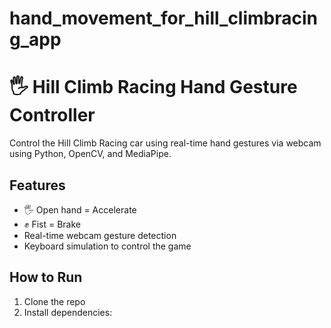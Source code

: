 # hand_movement_for_hill_climbracing_app
# 🖐️ Hill Climb Racing Hand Gesture Controller

Control the Hill Climb Racing car using real-time hand gestures via webcam using Python, OpenCV, and MediaPipe.

## Features
- 🖐️ Open hand = Accelerate
- ✊ Fist = Brake
- Real-time webcam gesture detection
- Keyboard simulation to control the game

## How to Run
1. Clone the repo
2. Install dependencies:
